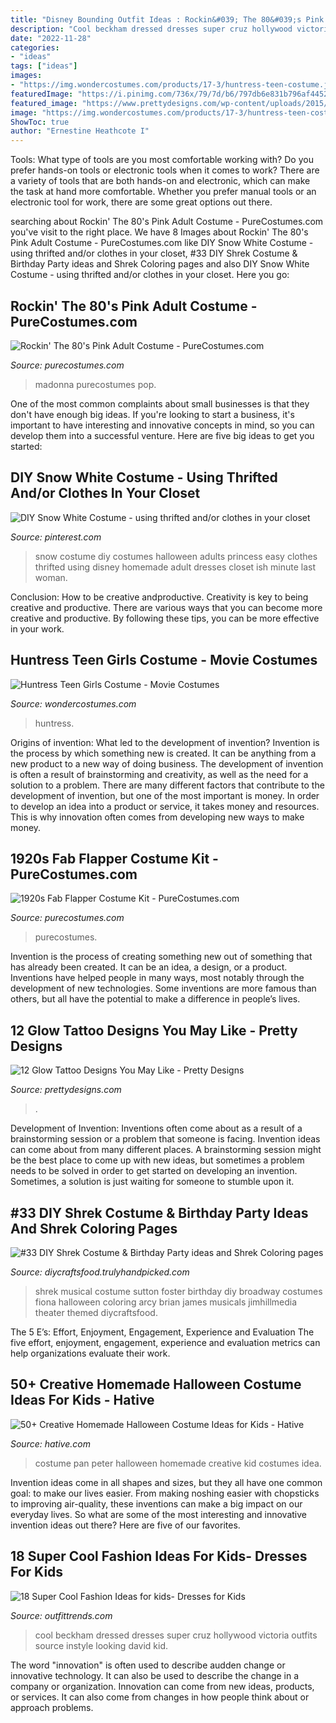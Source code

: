 ```yaml
---
title: "Disney Bounding Outfit Ideas : Rockin&#039; The 80&#039;s Pink Adult Costume"
description: "Cool beckham dressed dresses super cruz hollywood victoria outfits source instyle looking david kid"
date: "2022-11-28"
categories:
- "ideas"
tags: ["ideas"]
images:
- "https://img.wondercostumes.com/products/17-3/huntress-teen-costume.jpg"
featuredImage: "https://i.pinimg.com/736x/79/7d/b6/797db6e831b796af44528bfdfe313ddb--snow-white-halloween-costume-halloween-costumes.jpg"
featured_image: "https://www.prettydesigns.com/wp-content/uploads/2015/01/Rose-Tattoo1.jpg"
image: "https://img.wondercostumes.com/products/17-3/huntress-teen-costume.jpg"
ShowToc: true
author: "Ernestine Heathcote I"
---
```



Tools: What type of tools are you most comfortable working with?
Do you prefer hands-on tools or electronic tools when it comes to work? There are a variety of tools that are both hands-on and electronic, which can make the task at hand more comfortable. Whether you prefer manual tools or an electronic tool for work, there are some great options out there.

	

		
searching about Rockin&#039; The 80&#039;s Pink Adult Costume - PureCostumes.com you've visit to the right place. We have 8 Images about Rockin&#039; The 80&#039;s Pink Adult Costume - PureCostumes.com like DIY Snow White Costume - using thrifted and/or clothes in your closet, #33 DIY Shrek Costume &amp; Birthday Party ideas and Shrek Coloring pages and also DIY Snow White Costume - using thrifted and/or clothes in your closet. Here you go:
		
    
## Rockin&#039; The 80&#039;s Pink Adult Costume - PureCostumes.com

<img loading=lazy src="https://www.purecostumes.com/mm5/graphics/00000001/U28223_full_1.jpg" onerror="this.onerror=null;this.src='https://tse1.mm.bing.net/th?id=OIP.3ncB0gxlAQ5kWE8kPtS_HgHaLO&amp;pid=15.1';" alt="Rockin&#039; The 80&#039;s Pink Adult Costume - PureCostumes.com">

_Source: purecostumes.com_

>madonna purecostumes pop. 

	

One of the most common complaints about small businesses is that they don't have enough big ideas. If you're looking to start a business, it's important to have interesting and innovative concepts in mind, so you can develop them into a successful venture. Here are five big ideas to get you started: 

    
## DIY Snow White Costume - Using Thrifted And/or Clothes In Your Closet

<img loading=lazy src="https://i.pinimg.com/736x/79/7d/b6/797db6e831b796af44528bfdfe313ddb--snow-white-halloween-costume-halloween-costumes.jpg" onerror="this.onerror=null;this.src='https://tse2.mm.bing.net/th?id=OIP.gj-U5ueF6fhFU7f4XFJF4wHaLH&amp;pid=15.1';" alt="DIY Snow White Costume - using thrifted and/or clothes in your closet">

_Source: pinterest.com_

>snow costume diy costumes halloween adults princess easy clothes thrifted using disney homemade adult dresses closet ish minute last woman. 

	

Conclusion: How to be creative andproductive.
Creativity is key to being creative and productive. There are various ways that you can become more creative and productive. By following these tips, you can be more effective in your work.

    
## Huntress Teen Girls Costume - Movie Costumes

<img loading=lazy src="https://img.wondercostumes.com/products/17-3/huntress-teen-costume.jpg" onerror="this.onerror=null;this.src='https://tse4.mm.bing.net/th?id=OIP.uyMs8pa58_OYlOvoGGygegHaKX&amp;pid=15.1';" alt="Huntress Teen Girls Costume - Movie Costumes">

_Source: wondercostumes.com_

>huntress. 

	

Origins of invention: What led to the development of invention?
Invention is the process by which something new is created. It can be anything from a new product to a new way of doing business. The development of invention is often a result of brainstorming and creativity, as well as the need for a solution to a problem. There are many different factors that contribute to the development of invention, but one of the most important is money. In order to develop an idea into a product or service, it takes money and resources. This is why innovation often comes from developing new ways to make money.

    
## 1920s Fab Flapper Costume Kit - PureCostumes.com

<img loading=lazy src="https://www.purecostumes.com/mm5/graphics/00000001/F90405T_full_1.jpg" onerror="this.onerror=null;this.src='https://tse2.mm.bing.net/th?id=OIP.rlTYm5RJL3DpgRNEWF_xVAHaLO&amp;pid=15.1';" alt="1920s Fab Flapper Costume Kit - PureCostumes.com">

_Source: purecostumes.com_

>purecostumes. 

	

Invention is the process of creating something new out of something that has already been created. It can be an idea, a design, or a product. Inventions have helped people in many ways, most notably through the development of new technologies. Some inventions are more famous than others, but all have the potential to make a difference in people’s lives.

    
## 12 Glow Tattoo Designs You May Like - Pretty Designs

<img loading=lazy src="https://www.prettydesigns.com/wp-content/uploads/2015/01/Rose-Tattoo1.jpg" onerror="this.onerror=null;this.src='https://tse2.mm.bing.net/th?id=OIP.xc_GDB6EBb5ZpcGAB8YSKwHaJ4&amp;pid=15.1';" alt="12 Glow Tattoo Designs You May Like - Pretty Designs">

_Source: prettydesigns.com_

>. 

	

Development of Invention: Inventions often come about as a result of a brainstorming session or a problem that someone is facing.
Invention ideas can come about from many different places. A brainstorming session might be the best place to come up with new ideas, but sometimes a problem needs to be solved in order to get started on developing an invention. Sometimes, a solution is just waiting for someone to stumble upon it.

    
## #33 DIY Shrek Costume &amp; Birthday Party Ideas And Shrek Coloring Pages

<img loading=lazy src="https://diycraftsfood.trulyhandpicked.com/wp-content/uploads/2016/07/Shrek-party-costume-idea_mg.jpg" onerror="this.onerror=null;this.src='https://tse2.mm.bing.net/th?id=OIP.ZXm2di_yVVukpe24Iw4djQHaLZ&amp;pid=15.1';" alt="#33 DIY Shrek Costume &amp; Birthday Party ideas and Shrek Coloring pages">

_Source: diycraftsfood.trulyhandpicked.com_

>shrek musical costume sutton foster birthday diy broadway costumes fiona halloween coloring arcy brian james musicals jimhillmedia theater themed diycraftsfood. 

	

The 5 E’s: Effort, Enjoyment, Engagement, Experience and Evaluation
The five effort, enjoyment, engagement, experience and evaluation metrics can help organizations evaluate their work.

    
## 50+ Creative Homemade Halloween Costume Ideas For Kids - Hative

<img loading=lazy src="https://hative.com/wp-content/uploads/2014/03/costumes-for-kids/2-peter-pan-kid-costume-idea.jpg" onerror="this.onerror=null;this.src='https://tse1.mm.bing.net/th?id=OIP.CLLoBF4Vpyz5D7pdZ_O2pgHaLW&amp;pid=15.1';" alt="50+ Creative Homemade Halloween Costume Ideas for Kids - Hative">

_Source: hative.com_

>costume pan peter halloween homemade creative kid costumes idea. 

	

Invention ideas come in all shapes and sizes, but they all have one common goal: to make our lives easier. From making noshing easier with chopsticks to improving air-quality, these inventions can make a big impact on our everyday lives. So what are some of the most interesting and innovative invention ideas out there? Here are five of our favorites.

    
## 18 Super Cool Fashion Ideas For Kids- Dresses For Kids

<img loading=lazy src="http://www.outfittrends.com/wp-content/uploads/2014/02/Cool-looking-kids.jpg" onerror="this.onerror=null;this.src='https://tse1.mm.bing.net/th?id=OIP.08zSw3Rpogouw_qEbqNBegAAAA&amp;pid=15.1';" alt="18 Super Cool Fashion Ideas for kids- Dresses for Kids">

_Source: outfittrends.com_

>cool beckham dressed dresses super cruz hollywood victoria outfits source instyle looking david kid. 

	

The word "innovation" is often used to describe audden change or innovative technology. It can also be used to describe the change in a company or organization. Innovation can come from new ideas, products, or services. It can also come from changes in how people think about or approach problems.

